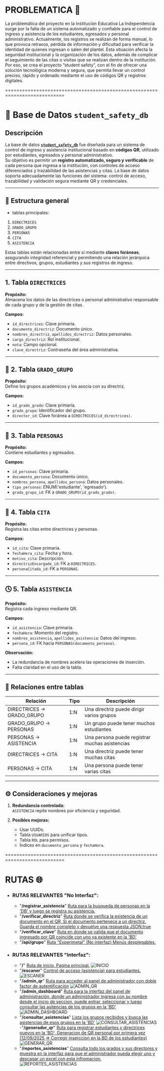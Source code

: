 # PROBLEMATICA 🤔
La problemática del proyecto en la Institución Educativa La Independencia surge por la falta de un sistema automatizado y confiable para el control de ingreso y asistencia de los estudiantes, egresados y personal administrativo.
Actualmente, los registros se realizan de forma manual, lo que provoca retrasos, pérdida de información y dificultad para verificar la identidad de quienes ingresan o salen del plantel. Esta situación afecta la seguridad institucional y la organización de los datos, además de complicar el seguimiento de las citas o visitas que se realizan dentro de la institución.
Por eso, se crea el proyecto “student safety”, con el fin de ofrecer una solución tecnológica moderna y segura, que permita llevar un control preciso, rápido y ordenado mediante el uso de códigos QR y registros digitales.

===========================================================================


# 🧠 Base de Datos `student_safety_db`

## Descripción
La base de datos [**`student_safety_db`**](app/student_safety_db.sql) fue diseñada para un sistema de control de ingreso y asistencia institucional basado en **códigos QR**, utilizado por estudiantes, egresados y personal administrativo.  
Su objetivo es permitir un **registro automatizado, seguro y verificable** de cada persona que ingresa a la institución, con controles de acceso diferenciados y trazabilidad de las asistencias y citas. 
La base de datos soporta adecuadamente las funciones del sistema: control de acceso, trazabilidad y validación segura mediante QR y credenciales.

---

## 🧩 Estructura general
- tablas principales:

1. `DIRECTRICES`
2. `GRADO_GRUPO`
3. `PERSONAS`
4. `CITA`
5. `ASISTENCIA`

Estas tablas están relacionadas entre sí mediante **claves foráneas**, asegurando integridad referencial y permitiendo una relación jerárquica entre directivos, grupos, estudiantes y sus registros de ingreso.

---

##  1. Tabla `DIRECTRICES`

**Propósito:**  
Almacena los datos de las directrices o personal administrativo responsable de cada grupo y de la gestión de citas.

**Campos:**
- `id_directrices`: Clave primaria.
- `documento_directriz`: Documento único.
- `nombres_directriz`, `apellidos_directriz`: Datos personales.
- `cargo_directriz`: Rol institucional.
- `nota`: Campo opcional.
- `clave_directriz`: Contraseña del área administrativa.



---

## 🧾 2. Tabla `GRADO_GRUPO`

**Propósito:**  
Define los grupos académicos y los asocia con su directriz.

**Campos:**
- `id_grado_grado`: Clave primaria.
- `grado_grupo`: Identificador del grupo.
- `director_id`: Clave foránea a `DIRECTRICES(id_directrices)`.


---

## 👥 3. Tabla `PERSONAS`

**Propósito:**  
Contiene estudiantes y egresados.

**Campos:**
- `id_personas`: Clave primaria.
- `documento_persona`: Documento único.
- `nombres_persona`, `apellidos_persona`: Datos personales.
- `tipo_personas`: ENUM('estudiante', 'egresado').
- `grado_grupo_id`: FK a `GRADO_GRUPO(id_grado_grado)`.


---

## 📅 4. Tabla `CITA`

**Propósito:**  
Registra las citas entre directrices y personas.

**Campos:**
- `id_cita`: Clave primaria.
- `fechaHora_cita`: Fecha y hora.
- `motivo_cita`: Descripción.
- `directrizEncargado_id`: FK a `DIRECTRICES`.
- `personaCitada_id`: FK a `PERSONAS`.

---

## 🕓 5. Tabla `ASISTENCIA`

**Propósito:**  
Registra cada ingreso mediante QR.

**Campos:**
- `id_asistencia`: Clave primaria.
- `fechaHora`: Momento del registro.
- `nombres_asistencia`, `apellidos_asistencia`: Datos del ingreso.
- `persona_id`: FK hacia `PERSONAS(documento_persona)`.

**Observación:**  
- La redundancia de nombres acelera las operaciones de inserción.
- Falta claridad en el uso de la tabla.
---

## 🔗 Relaciones entre tablas

| Relación | Tipo | Descripción |
|-----------|------|-------------|
| DIRECTRICES → GRADO_GRUPO | 1:N | Una directriz puede dirigir varios grupos |
| GRADO_GRUPO → PERSONAS | 1:N | Un grupo puede tener muchos estudiantes |
| PERSONAS → ASISTENCIA | 1:N | Una persona puede registrar muchas asistencias |
| DIRECTRICES → CITA | 1:N | Una directriz puede tener muchas citas |
| PERSONAS → CITA | 1:N | Una persona puede tener varias citas |

---

## ⚙️ Consideraciones y mejoras

1. **Redundancia controlada:**  
   `ASISTENCIA` repite nombres por eficiencia y seguridad.

2. **Posibles mejoras:**  
   - Usar UUIDs.  
   - Tabla `USUARIOS` para unificar tipos.  
   - Tabla `ROL` para permisos.  
   - Índices en `documento_persona` y `fechaHora`.



===========================================================================


# RUTAS 🌐
- ### RUTAS RELEVANTES "No Interfaz":
    - "**/registrar_asistencia**" [Ruta para la busqueda de personas en la 'DB' y luego se registra su asistencia.](app/routes/qr_asistencia.py)
    - "**/verificar_directriz**"  [Ruta donde se verifica la existencia de un documento en el QR, Si el documento pertenece a un directriz. Guarda el nombre completo y devuelve una respuesta JSON:true](app/routes/admin_qr.py)
    - "**/verificar_clave**" [Ruta en donde se valida que el documento ingresado por QR coincide con uno ya existente en la 'BD'](app/routes/verificar_clave.py)
    - "**/api/grupo**" [Ruta "Experimetal" (No interfaz) Menús desplegables.](app/routes/ver_grupos.py)

- ### RUTAS RELEVANTES "Interfaz":
    - "**/**" [Ruta de inicio, Pagina principal.](app/templates/index.html) 
    ![INICIO](informacion/img/CAP/inicio.png "INICIO")
    - "**/escaner**" [Control de acceso (asistencia) para estudiantes.](app/templates/qr_asistencia.html)
    ![ESCANER](informacion/img/CAP/escaner.png "ESCANER")
    - "**/admin_qr**" [Ruta para acceder al panel de administrador con doble factor de autentificación](app/templates/admin_qr.html)
    ![ADMIN_QR](informacion/img/CAP/admin_qr.png "ADMIN_QR")
    - "**/admin_dashboard**" [Ruta para la interfaz del panel de administración, donde un administrador ingresa con su nombre desde el inicio de seccion. puede entrar, seleccionar y luego consultar las asitencias de los grupos en la 'BD'](app/templates/admin_dashboard.html)
    ![ADMIN_DASHBOARD](informacion/img/CAP/admin_dashboard.png "ADMIN_DASHBOARD")
    - "**/consultar_asistencias**" [Lista los grupos recibidos y busca las asistencias de esos grupos en la 'BD'](app/templates/asistencias_tabla.html)
    ![CONSULTAR_ASISTENCIAS](informacion/img/CAP/consultar_asistencias.png "CONSULTAR_ASISTENCIAS")
    -"**/generador_qr**" [Ruta para registrar estudiantes y directrices nuevos en la 'BD', Generacion de QR personal por primera vez (12/09/2025 => Corregir inserccion en la BD de los estudiantes)](app/templates/generador_qr.html)
    ![GENERAR_QR](informacion/img/CAP/generador_qr.png "GENERAR_QR")
    - "**/reportes_asistencias**" [Consulta todo los grados y sus directores y muestra en la interfaz para que el administrador pueda elegir uno y descagar un excel con esta infromacion.](app/templates/reportes_asistencias.html)
    ![REPORTES_ASISTENCIAS](informacion/img/CAP/reportes_asistencias.png "REPORTES_ASISTENCIAS")
